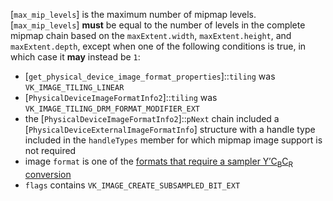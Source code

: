 [`max_mip_levels`] is the maximum number of mipmap levels.
[`max_mip_levels`] **must**  be equal to the number of levels in the
complete mipmap chain based on the `maxExtent.width`,
`maxExtent.height`, and `maxExtent.depth`, except
when one of the following conditions is true, in which case it  **may** 
instead be `1`:
 - [`get_physical_device_image_format_properties`]::`tiling` was `VK_IMAGE_TILING_LINEAR`
 - [`PhysicalDeviceImageFormatInfo2`]::`tiling` was `VK_IMAGE_TILING_DRM_FORMAT_MODIFIER_EXT`
 - the [`PhysicalDeviceImageFormatInfo2`]::`pNext` chain included a [`PhysicalDeviceExternalImageFormatInfo`] structure with a handle type included in the `handleTypes` member for which mipmap image support is not required
 - image `format` is one of the [formats that require a sampler Y′C<sub>B</sub>C<sub>R</sub> conversion](https://www.khronos.org/registry/vulkan/specs/1.3-extensions/html/vkspec.html#formats-requiring-sampler-ycbcr-conversion)
 - `flags` contains `VK_IMAGE_CREATE_SUBSAMPLED_BIT_EXT`